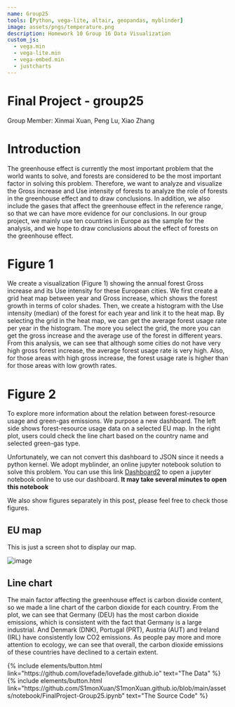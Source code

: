 ```yaml
---
name: Group25
tools: [Python, vega-lite, altair, geopandas, myblinder]
image: assets/pngs/temperature.png
description: Homework 10 Group 16 Data Visualization
custom_js:
  - vega.min
  - vega-lite.min
  - vega-embed.min
  - justcharts
---
```



# Final Project - group25

Group Member: Xinmai Xuan, Peng Lu, Xiao Zhang

# Introduction

The greenhouse effect is currently the most important problem that the world wants to solve, and forests are considered to be the most important factor in solving this problem. Therefore, we want to analyze and visualize the Gross increase and Use intensity of forests to analyze the role of forests in the greenhouse effect and to draw conclusions. In addition, we also include the gases that affect the greenhouse effect in the reference range, so that we can have more evidence for our conclusions. In our group project, we mainly use ten countries in Europe as the sample for the analysis, and we hope to draw conclusions about the effect of forests on the greenhouse effect.

# Figure 1

We create a visualization (Figure 1) showing the annual forest Gross increase and its Use intensity for these European cities. We first create a grid heat map between year and Gross increase, which shows the forest growth in terms of color shades. Then, we create a histogram with the Use intensity (median) of the forest for each year and link it to the heat map. By selecting the grid in the heat map, we can get the average forest usage rate per year in the histogram. The more you select the grid, the more you can get the gross increase and the average use of the forest in different years. From this analysis, we can see that although some cities do not have very high gross forest increase, the average forest usage rate is very high. Also, for those areas with high gross increase, the forest usage rate is higher than for those areas with low growth rates.

<vegachart schema-url="{{ site.baseurl }}/assets/json/fin25_dashboard.json" style="width: 100%"></vegachart>

# Figure 2

To explore more information about the relation between forest-resource usage and green-gas emissions. We purpose a new dashboard. The left side shows forest-resource usage data on a selected EU map. In the right plot, users could check the line chart based on the country name and selected green-gas type.

Unfortunately, we can not convert this dashboard to JSON since it needs a python kernel. We adopt myblinder, an online jupyter notebook solution to solve this problem. You can use this link [Dashboard2](https://mybinder.org/v2/gh/S1monXuan/is-445-finalproject-demo2/HEAD) to open a jupyter notebook online to use our dashboard. **It may take several minutes to open this notebook**

We also show figures separately in this post, please feel free to check those figures.

## EU map

This is just a screen shot to display our map. 

<img src="{{ site.baseurl }}/assets/pngs/fin25-EU-map.png" alt="image"/>

## Line chart

The main factor affecting the greenhouse effect is carbon dioxide content, so we made a line chart of the carbon dioxide for each country. From the plot, we can see that Germany (DEU) has the most carbon dioxide emissions, which is consistent with the fact that Germany is a large industrial. And Denmark (DNK), Portugal (PRT), Austria (AUT) and Ireland (IRL) have consistently low CO2 emissions. As people pay more and more attention to ecology, we can see that overall, the carbon dioxide emissions of these countries have declined to a certain extent.

<vegachart schema-url="{{ site.baseurl }}/assets/json/fin25-linechart.vl.json" style="width: 100%"></vegachart>

<!-- these are written in a combo of html and liquid --> 

<div class="left">
{% include elements/button.html link="https://github.com/lovefade/lovefade.github.io" text="The Data" %}
</div>

<div class="right">
{% include elements/button.html link="https://github.com/S1monXuan/S1monXuan.github.io/blob/main/assets/notebook/FinalProject-Group25.ipynb" text="The Source Code" %}
</div>

